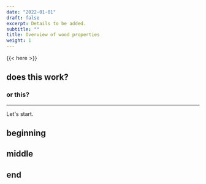 ```yaml
---
date: "2022-01-01"
draft: false
excerpt: Details to be added.
subtitle: ""
title: Overview of wood properties
weight: 1
---
```


{{< here >}}


## does this work?

### or this?

---

Let's start.

## beginning

## middle

## end